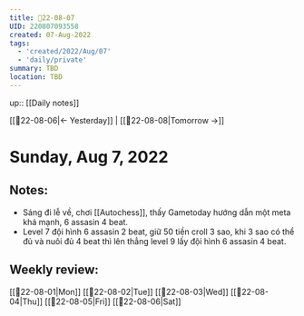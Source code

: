 ```yaml
---
title: 📝22-08-07
UID: 220807093558
created: 07-Aug-2022
tags:
  - 'created/2022/Aug/07'
  - 'daily/private'
summary: TBD
location: TBD
---
```


up:: [[Daily notes]]

[[📝22-08-06|<- Yesterday]] | [[📝22-08-08|Tomorrow ->]]
# Sunday, Aug 7, 2022

## Notes:
- Sáng đi lễ về, chơi [[Autochess]], thấy Gametoday hướng dẫn một meta khá mạnh, 6 assasin 4 beat. 
- Level 7 đội hình 6 assasin 2 beat, giữ 50 tiền croll 3 sao, khi 3 sao có thể đủ và nuôi đủ 4 beat thì lên thẳng level 9 lấy đội hình 6 assasin 4 beat.

## Weekly review:
[[📝22-08-01|Mon]]
[[📝22-08-02|Tue]]
[[📝22-08-03|Wed]]
[[📝22-08-04|Thu]]
[[📝22-08-05|Fri]]
[[📝22-08-06|Sat]]
